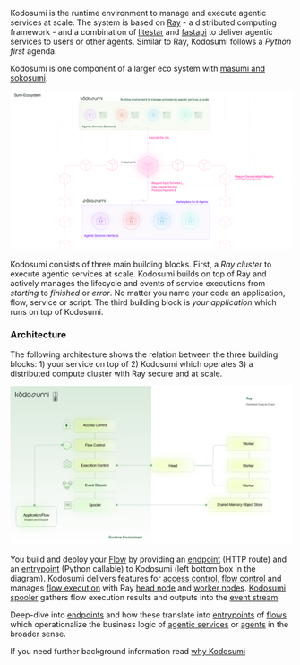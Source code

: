 Kodosumi is the runtime environment to manage and execute agentic services at scale. The system is based on [Ray](https://ray.io) - a distributed computing framework - and a combination of [litestar](https://litestar.dev/) and [fastapi](https://fastapi.tiangolo.com/) to deliver agentic services to users or other agents. Similar to Ray, Kodosumi follows a _Python first_ agenda.

Kodosumi is one component of a larger eco system with [masumi and sokosumi](https://www.masumi.network/).

<picture>
  <source media="(prefers-color-scheme: dark)" srcset="./assets/ecosystem_dark.png">
  <source media="(prefers-color-scheme: light)" srcset="./assets/ecosystem.png">
  <img alt="Ecosystem" src="./assets/ecosystem.png">
</picture>

Kodosumi consists of three main building blocks. First, a _Ray cluster_ to execute agentic services at scale. Kodosumi builds on top of Ray and actively manages the lifecycle and events of service executions from _starting_ to _finished_ or _error_. No matter you name your code an application, flow, service or script: The third building block is _your application_ which runs on top of Kodosumi.

### Architecture

The following architecture shows the relation between the three building blocks: 1) your service on top of 2) Kodosumi which operates 3) a distributed compute cluster with Ray secure and at scale.

<picture>
  <source media="(prefers-color-scheme: dark)" srcset="./assets/architecture_dark.png">
  <source media="(prefers-color-scheme: light)" srcset="./assets/architecture.png">
  <img alt="Kodosumi Architecture Overview" src="./assets/architecture.png" style="max-width: 100%; height: auto;">
</picture>

You build and deploy your [Flow](./concepts.md#flow) by providing an [endpoint](./concepts.md#endpoint) (HTTP route) and an [entrypoint](./concepts.md#entrypoint) (Python callable) to Kodosumi (left bottom box in the diagram). Kodosumi delivers features for [access control](./api.md#authentication), [flow control](./api.md#flow-control) and manages [flow execution](./api.md#execution-control) with Ray [head node](./concepts.md#ray-head) and [worker nodes](./concepts.md#ray-worker). [Kodosumi spooler](./concepts.md#spooler) gathers flow execution results and outputs into the [event stream](./concepts.md#event-stream).

Deep-dive into [endpoints](./concepts.md#endpoint) and how these translate into [entrypoints](./concepts.md#entrypoint) of [flows](#flows) which operationalize the business logic of [agentic services](#agentic-service) or [agents](#agents) in the broader sense.

If you need further background information read [why Kodosumi](./why.md)
